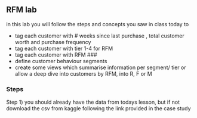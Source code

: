 ## RFM lab 

in this lab you will follow the steps and concepts you saw in class today to
+ tag each customer with # weeks since last purchase , total customer worth and purchase frequency 
+ tag each customer with tier 1-4 for RFM 
+ tag each customer with RFM ### 
+ define customer behaviour segments 
+ create some views which summarise information per segment/ tier or allow a deep dive into customers by RFM, into R, F or M 

### Steps 
Step 1) you should already have the data from todays lesson, but if not download the csv from kaggle following the link provided in the case study 
